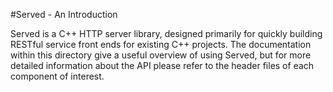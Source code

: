 #Served - An Introduction

Served is a C++ HTTP server library, designed primarily for quickly building RESTful service front ends for existing C++ projects. The documentation within this directory give a useful overview of using Served, but for more detailed information about the API please refer to the header files of each component of interest.
